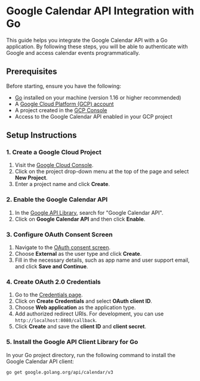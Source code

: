 # Google Calendar API Integration with Go

This guide helps you integrate the Google Calendar API with a Go application. By following these steps, you will be able to authenticate with Google and access calendar events programmatically.

## Prerequisites

Before starting, ensure you have the following:

- [Go](https://golang.org/dl/) installed on your machine (version 1.16 or higher recommended)
- A [Google Cloud Platform (GCP) account](https://cloud.google.com/)
- A project created in the [GCP Console](https://console.cloud.google.com/)
- Access to the Google Calendar API enabled in your GCP project

## Setup Instructions

### 1. Create a Google Cloud Project

1. Visit the [Google Cloud Console](https://console.cloud.google.com/).
2. Click on the project drop-down menu at the top of the page and select **New Project**.
3. Enter a project name and click **Create**.

### 2. Enable the Google Calendar API

1. In the [Google API Library](https://console.cloud.google.com/apis/library), search for "Google Calendar API".
2. Click on **Google Calendar API** and then click **Enable**.

### 3. Configure OAuth Consent Screen

1. Navigate to the [OAuth consent screen](https://console.cloud.google.com/apis/credentials/consent).
2. Choose **External** as the user type and click **Create**.
3. Fill in the necessary details, such as app name and user support email, and click **Save and Continue**.

### 4. Create OAuth 2.0 Credentials

1. Go to the [Credentials page](https://console.cloud.google.com/apis/credentials).
2. Click on **Create Credentials** and select **OAuth client ID**.
3. Choose **Web application** as the application type.
4. Add authorized redirect URIs. For development, you can use `http://localhost:8080/callback`.
5. Click **Create** and save the **client ID** and **client secret**.

### 5. Install the Google API Client Library for Go

In your Go project directory, run the following command to install the Google Calendar API client:

```bash
go get google.golang.org/api/calendar/v3
